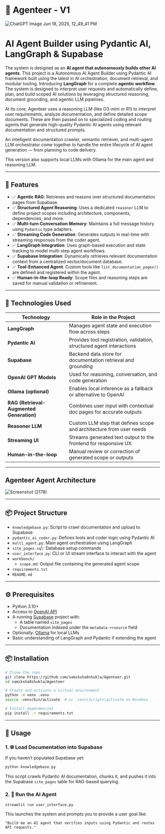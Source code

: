 # 🤖 Agenteer - V1
![ChatGPT Image Jun 18, 2025, 12_49_41 PM](https://github.com/user-attachments/assets/7fcba906-d33f-4d7e-8f90-30fa4f792693)

# AI Agent Builder using Pydantic AI, LangGraph & Supabase

The system is designed as an **AI agent that autonomously builds other AI agents**. This project is a Autonomous AI Agent Builder using Pydantic AI framework built using the latest in AI orchestration, document retrieval, and modular tooling. Introducing **LangGraph** for a complete **agentic workflow**. The system is designed to interpret user requests and automatically define, plan, and build scoped AI solutions by leveraging structured reasoning, document grounding, and agentic LLM pipelines.

At its core, Agenteer uses a reasoning LLM (like O3-mini or R1) to interpret user requirements, analyze documentation, and define detailed scope documents. These are then passed on to specialized coding and routing agents that generate high-quality Pydantic AI agents using relevant documentation and structured prompts.

An intelligent documentation crawler, semantic retriever, and multi-agent LLM orchestrator come together to handle the entire lifecycle of AI agent generation — from planning to code delivery.

This version also supports local LLMs with Ollama for the main agent and reasoning LLM.

---

## 🚀 Features

- ✅ **Agentic RAG**: Retrieves and reasons over structured documentation pages from Supabase.
- ✅ **Structured Agent Reasoning**: Uses a dedicated `reasoner` LLM to define project scopes including architecture, components, dependencies, and more.
- ✅ **Multi-turn Conversation Memory**: Maintains a full message history using `Pydantic` type adapters.
- ✅ **Streaming Code Generation**: Generates outputs in real-time with streaming responses from the coder agent.
- ✅ **LangGraph Integration**: Uses graph-based execution and state tracking to model multi-step agent workflows.
- ✅ **Supabase Integration**: Dynamically retrieves relevant documentation context from a centralized vector/document database.
- ✅ **Tool-Enhanced Agent**: Custom tools like `list_documentation_pages()` are defined and registered within the agent.
- ✅ **Human-in-the-loop Ready**: Scope files and reasoning steps are saved for manual validation or refinement.

---

## 🧰 Technologies Used

| Technology         | Role in the Project |
|-------------------|---------------------|
| **LangGraph**      | Manages agent state and execution flow across steps |
| **Pydantic AI**    | Provides tool registration, validation, structured agent interactions |
| **Supabase**       | Backend data store for documentation retrieval and grounding |
| **OpenAI GPT Models** | Used for reasoning, conversation, and code generation |
| **Ollama (optional)** | Enables local inference as a fallback or alternative to OpenAI |
| **RAG (Retrieval-Augmented Generation)** | Combines user input with contextual doc pages for accurate outputs |
| **Reasoner LLM**   | Custom LLM step that defines scope and architecture from user needs |
| **Streaming UI**   | Streams generated text output to the frontend for responsive UX |
| **Human-in-the-loop** | Manual review or correction of generated scope or outputs |

---

## Agenteer Agent Architecture

![Screenshot (2178)](https://github.com/user-attachments/assets/2867183b-9e92-4197-a4e9-d85c609a4225)

---

## 📦 Project Structure
- `knowledgebase.py`: Script to crawl documentation and upload to Supabase
- `pydantic_ai_coder.py`: Defines tools and coder logic using Pydantic AI
- `multi_agent.py`: Main agent orchestration using LangGraph
- `site_pages.sql`: Database setup commands
- `user_interface.py`: CLI or UI stream interface to interact with the agent
- `workbench/`
   - `scope.md`: Output file containing the generated agent scope
- `requirements.txt`
- `README.md`

---

## ⚙️ Prerequisites

- Python 3.10+
- Access to [OpenAI API](https://platform.openai.com/)
- A running [Supabase](https://supabase.com/) project with:
  - A table named `site_pages`
  - Documentation indexed under the `metadata->>source` field
- Optionally: [Ollama](https://ollama.com/) for local LLMs
- Basic understanding of LangGraph and Pydantic if extending the agent

---

## 📦 Installation

```bash
# Clone the repo
git clone https://github.com/samiksha0shukla/Agenteer.git
cd samiksha0shukla/Agenteer

# Create and activate a virtual environment
python -m venv .venv
source .venv/bin/activate  # or .venv\Scripts\activate on Windows

# Install dependencies
pip install -r requirements.txt
````

---

## 🚀 Usage

### 1. 🌐 Load Documentation into Supabase

If you haven’t populated Supabase yet:

```bash
python knowledgebase.py
```

This script crawls Pydantic AI documentation, chunks it, and pushes it into the Supabase `site_pages` table for RAG-based querying.

### 2. 🤖 Run the AI Agent

```bash
streamlit run user_interface.py
```

This launches the system and prompts you to provide a user goal like:

```
"Build me an AI agent that verifies inputs using Pydantic and routes API requests."
```
